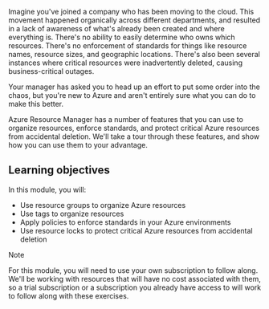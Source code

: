 Imagine you've joined a company who has been moving to the cloud. This movement happened organically across different departments, and resulted in a lack of awareness of what's already been created and where everything is. There's no ability to easily determine who owns which resources. There's no enforcement of standards for things like resource names, resource sizes, and geographic locations. There's also been several instances where critical resources were inadvertently deleted, causing business-critical outages.

Your manager has asked you to head up an effort to put some order into the chaos, but you're new to Azure and aren't entirely sure what you can do to make this better.

Azure Resource Manager has a number of features that you can use to organize resources, enforce standards, and protect critical Azure resources from accidental deletion. We'll take a tour through these features, and show how you can use them to your advantage.

## Learning objectives

In this module, you will:

- Use resource groups to organize Azure resources
- Use tags to organize resources
- Apply policies to enforce standards in your Azure environments
- Use resource locks to protect critical Azure resources from accidental deletion

> [!NOTE]
> For this module, you will need to use your own subscription to follow along. We'll be working with resources that will have no cost associated with them, so a trial subscription or a subscription you already have access to will work to follow along with these exercises.
